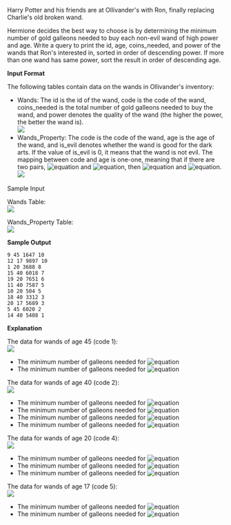 Harry Potter and his friends are at Ollivander's with Ron, finally replacing Charlie's old broken wand.

Hermione decides the best way to choose is by determining the minimum number of gold galleons needed to buy each non-evil wand of high power and age. Write a query to print the id, age, coins_needed, and power of the wands that Ron's interested in, sorted in order of descending power. If more than one wand has same power, sort the result in order of descending age.

__Input Format__

The following tables contain data on the wands in Ollivander's inventory:

* Wands: The id is the id of the wand, code is the code of the wand, coins_needed is the total number of gold galleons needed to buy the wand, and power denotes the quality of the wand (the higher the power, the better the wand is).<br> 
![](https://github.com/avtomato/HackerRank/blob/master/SQL/img/1458538092-b2a8163a74-ScreenShot2016-03-08at12.13.39AM.png)
* Wands_Property: The code is the code of the wand, age is the age of the wand, and is_evil denotes whether the wand is good for the dark arts. If the value of is_evil is 0, it means that the wand is not evil. The mapping between code and age is one-one, meaning that if there are two pairs, ![equation](https://latex.codecogs.com/svg.latex?\inline&space;(code_1,&space;age_1)) and ![equation](https://latex.codecogs.com/svg.latex?\inline&space;(code_2,&space;age_2)), then ![equation](https://latex.codecogs.com/svg.latex?\inline&space;code_1&space;\neq&space;code_2) and ![equation](https://latex.codecogs.com/svg.latex?\inline&space;age_1&space;\neq&space;age_2).<br>
![](https://github.com/avtomato/HackerRank/blob/master/SQL/img/1458538221-18c4092b7d-ScreenShot2016-03-08at12.13.53AM.png)

Sample Input

Wands Table:<br> 
![](https://github.com/avtomato/HackerRank/blob/master/SQL/img/1458538559-51bf29644e-ScreenShot2016-03-21at10.34.41AM.png)

Wands_Property Table:<br> 
![](https://github.com/avtomato/HackerRank/blob/master/SQL/img/1458538583-fd514566f9-ScreenShot2016-03-21at10.34.28AM.png)

__Sample Output__
```commandline
9 45 1647 10
12 17 9897 10
1 20 3688 8
15 40 6018 7
19 20 7651 6
11 40 7587 5
10 20 504 5
18 40 3312 3
20 17 5689 3
5 45 6020 2
14 40 5408 1
```
__Explanation__

The data for wands of age 45 (code 1):<br>
![](https://github.com/avtomato/HackerRank/blob/master/SQL/img/1458539700-2f319702ab-ScreenShot2016-03-21at11.23.06AM.png)
* The minimum number of galleons needed for ![equation](https://latex.codecogs.com/svg.latex?\inline&space;wand(age&space;=&space;45,&space;power&space;=&space;2)&space;=&space;6020)
* The minimum number of galleons needed for ![equation](https://latex.codecogs.com/svg.latex?\inline&space;wand(age&space;=&space;45,&space;power&space;=&space;10)&space;=&space;1647)

The data for wands of age 40 (code 2):<br>
![](https://github.com/avtomato/HackerRank/blob/master/SQL/img/1458539909-ab79f7ff95-ScreenShot2016-03-21at11.23.14AM.png) 
* The minimum number of galleons needed for ![equation](https://latex.codecogs.com/svg.latex?\inline&space;wand(age&space;=&space;40,&space;power&space;=&space;1)&space;=&space;5408)
* The minimum number of galleons needed for ![equation](https://latex.codecogs.com/svg.latex?\inline&space;wand(age&space;=&space;40,&space;power&space;=&space;3)&space;=&space;3312)
* The minimum number of galleons needed for ![equation](https://latex.codecogs.com/svg.latex?\inline&space;wand(age&space;=&space;40,&space;power&space;=&space;5)&space;=&space;7587)
* The minimum number of galleons needed for ![equation](https://latex.codecogs.com/svg.latex?\inline&space;wand(age&space;=&space;40,&space;power&space;=&space;7)&space;=&space;6018)

The data for wands of age 20 (code 4):<br> 
![](https://github.com/avtomato/HackerRank/blob/master/SQL/img/1458540035-d950b9c900-ScreenShot2016-03-21at11.23.25AM.png)
* The minimum number of galleons needed for ![equation](https://latex.codecogs.com/svg.latex?\inline&space;wand(age&space;=&space;20,&space;power&space;=&space;5)&space;=&space;504)
* The minimum number of galleons needed for ![equation](https://latex.codecogs.com/svg.latex?\inline&space;wand(age&space;=&space;20,&space;power&space;=&space;6)&space;=&space;7651)
* The minimum number of galleons needed for ![equation](https://latex.codecogs.com/svg.latex?\inline&space;wand(age&space;=&space;20,&space;power&space;=&space;8)&space;=&space;3688)

The data for wands of age 17 (code 5):<br> 
![](https://github.com/avtomato/HackerRank/blob/master/SQL/img/1458540132-79fd7b916b-ScreenShot2016-03-21at11.23.34AM.png)
* The minimum number of galleons needed for ![equation](https://latex.codecogs.com/svg.latex?\inline&space;wand(age&space;=&space;17,&space;power&space;=&space;3)&space;=&space;5689)
* The minimum number of galleons needed for ![equation](https://latex.codecogs.com/svg.latex?\inline&space;wand(age&space;=&space;17,&space;power&space;=&space;10)&space;=&space;9897) 
